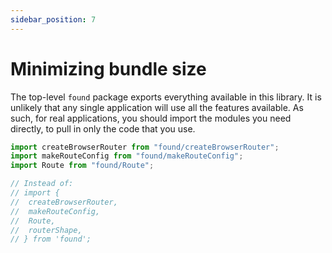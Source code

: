 ```yaml
---
sidebar_position: 7
---
```


# Minimizing bundle size

The top-level `found` package exports everything available in this library. It is unlikely that any single application will use all the features available. As such, for real applications, you should import the modules you need directly, to pull in only the code that you use.

```js
import createBrowserRouter from "found/createBrowserRouter";
import makeRouteConfig from "found/makeRouteConfig";
import Route from "found/Route";

// Instead of:
// import {
//  createBrowserRouter,
//  makeRouteConfig,
//  Route,
//  routerShape,
// } from 'found';
```

[build-badge]: https://img.shields.io/travis/4Catalyzer/found/master.svg
[build]: https://travis-ci.org/4Catalyzer/found
[npm-badge]: https://img.shields.io/npm/v/found.svg
[npm]: https://www.npmjs.org/package/found
